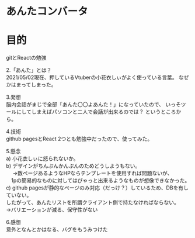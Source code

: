 # あんたコンバータ

# 目的
gitとReactの勉強

2.「あんた」とは？ <br>
 2021/05/02現在、押しているVtuberの小花衣しぃがよく使っている言葉。
 なぜかはまってしまった。

3.発想 <br>
 脳内会話がまじで全部「あんた〇〇よあんた！」になっていたので、
 いっそツールにしてしまえばパソコンと二人で会話が出来るのでは？
 というところから。

4.技術 <br>
 github pagesとReact
 2つとも勉強中だったので、使ってみた。
 
5.懸念 <br>
 a) 小花衣しぃに怒られないか。 <br>
 b) デザインがちんぷんかんぷんのためどうしようもない。 <br>
 　 →数ページあるようなHPならテンプレートを使用すれば問題ないが、 <br>
   　1pの簡易的なものに対してはぴゃっと出来るようなものが想像できなかった。 <br>
 c) github pagesが静的なページのみ対応（だっけ？）しているため、DBを有していない。 <br>
    したがって、あんたリストを所謂クライアント側で持たなければならない。 <br>
    →バリエーションが減る、保守性がない <br>

6.感想 <br>
 意外となんとかはなる、バグをもうみつけた
